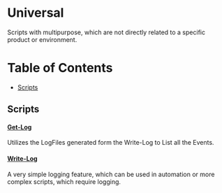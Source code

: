 # Universal
Scripts with multipurpose, which are not directly related to a specific product or environment.
# Table of Contents

  - [Scripts](#scripts)

## Scripts
#### [Get-Log](./Get-Log/)
Utilizes the LogFiles generated form the Write-Log to List all the Events.
#### [Write-Log](./Write-Log/)
A very simple logging feature, which can be used in automation or more complex scripts, which require logging.
